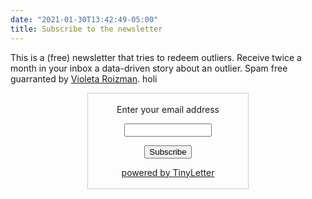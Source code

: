 ```yaml
---
date: "2021-01-30T13:42:49-05:00"
title: Subscribe to the newsletter
---
```


This is a (free) newsletter that tries to redeem outliers. Receive twice a month in your inbox a data-driven story about an outlier. Spam free guarranted by [Violeta Roizman](https://twitter.com/violetrzn). holi


<form style="border:1px solid #ccc;padding:3px;text-align:center;margin: 0 auto;
width:250px;" action="https://tinyletter.com/outlier-redemption" method="post" target="popupwindow" onsubmit="window.open('https://tinyletter.com/outlier-redemption', 'popupwindow', 'scrollbars=yes,width=800,height=600');return true"><p><label for="tlemail">Enter your email address</label></p><p><input type="text" style="width:140px" name="email" id="tlemail" /></p><input type="hidden" value="1" name="embed"/><input type="submit" value="Subscribe" /><p><a href="https://tinyletter.com" target="_blank">powered by TinyLetter</a></p></form>
        

